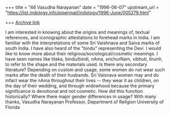 +++
title = "46 Vasudha Narayanan"
date = "1996-06-07"
upstream_url = "https://list.indology.info/pipermail/indology/1996-June/005279.html"

+++
[Archive link](https://list.indology.info/pipermail/indology/1996-June/005279.html)

 I am interested in knowing about the origins and meanings of, textual
references, and iconographic attestations to forehead marks in India.  I am
familiar with the interpretations of some Sri
 Vaishnava and Saiva  marks of south India.  I have also heard of the
"bindu" representing the Devi.  I would  like to know more about their
religious/sociological/cosmetic meanings.  I have seen names like tilaka,
bindu/bindi,  nAma, srichurNam, vibhuti, tirunIr, to refer to the shape and
the materials used.  Is there any secondary literature?  Depending on custom
and usage, some women do not wear such marks after the death of their
husbands.  Sri Vaisnava women may and do infact wear the nAma throughout
their lives -- they wear it  as children, on the day of their wedding, and
through widowhood because the primary significance is devotional and not
cosmetic. How did this function historically?  Where there major gender
differences in usage? 
With many thanks, 
Vasudha Narayanan
Professor, Department of Religion
University of Florida





